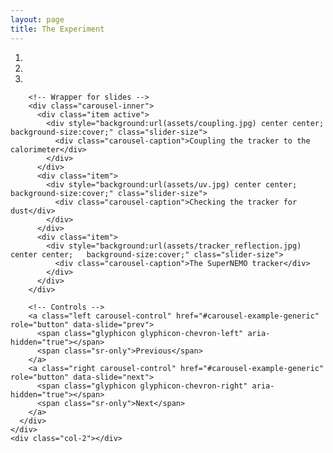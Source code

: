 ```yaml
---
layout: page
title: The Experiment
---
```

<div class="container">
  <div class="row">
    <div class="col-2"></div>
    <div class="col-8">
      <div id="carousel-example-generic" class="carousel slide" data-ride="carousel" style=" width:100%;">
        <!-- Indicators -->
        <ol class="carousel-indicators">
          <li data-target="#carousel-example-generic" data-slide-to="0" class="active"></li>
          <li data-target="#carousel-example-generic" data-slide-to="1"></li>
          <li data-target="#carousel-example-generic" data-slide-to="2"></li>
        </ol>

        <!-- Wrapper for slides -->
        <div class="carousel-inner">
          <div class="item active">
            <div style="background:url(assets/coupling.jpg) center center; background-size:cover;" class="slider-size">
              <div class="carousel-caption">Coupling the tracker to the calorimeter</div>
            </div>
          </div>
          <div class="item">
            <div style="background:url(assets/uv.jpg) center center; background-size:cover;" class="slider-size">
              <div class="carousel-caption">Checking the tracker for dust</div>
            </div>
          </div>
          <div class="item">
            <div style="background:url(assets/tracker_reflection.jpg) center center;   background-size:cover;" class="slider-size">
              <div class="carousel-caption">The SuperNEMO tracker</div>
            </div>
          </div>
        </div>

        <!-- Controls -->
        <a class="left carousel-control" href="#carousel-example-generic" role="button" data-slide="prev">
          <span class="glyphicon glyphicon-chevron-left" aria-hidden="true"></span>
          <span class="sr-only">Previous</span>
        </a>
        <a class="right carousel-control" href="#carousel-example-generic" role="button" data-slide="next">
          <span class="glyphicon glyphicon-chevron-right" aria-hidden="true"></span>
          <span class="sr-only">Next</span>
        </a>
      </div>
    </div>
    <div class="col-2"></div>
  </div>
</div>

